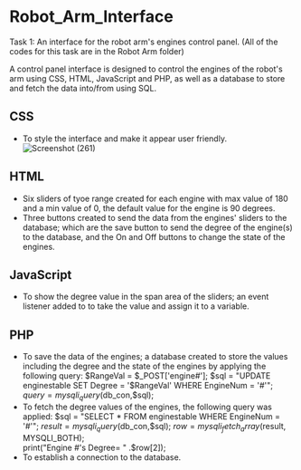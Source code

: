 # Robot_Arm_Interface
Task 1: An interface for the robot arm's engines control panel. (All of the codes for this task are in the Robot Arm folder)

A control panel interface is designed to control the engines of the robot's arm using CSS, HTML, JavaScript and PHP, as well as a database to store and fetch the data into/from using SQL.

## CSS
  - To style the interface and make it appear user friendly.
![Screenshot (261)](https://user-images.githubusercontent.com/53409187/123121808-251b0f00-d44e-11eb-9fdb-9977753f9df5.png)

## HTML
  - Six sliders of tyoe range created for each engine with max value of 180 and a min value of 0, the default value for the engine is 90 degrees.
  - Three buttons created to send the data from the engines' sliders to the database; which are the save button to send the degree of the engine(s) to the database, and the On and Off buttons to change the state of the engines.
  
## JavaScript
  - To show the degree value in the span area of the sliders; an event listener added to to take the value and assign it to a variable.

## PHP
  - To save the data of the engines; a database created to store the values including the degree and the state of the engines by applying the following query:
      $RangeVal = $_POST['engine#'];
      $sql = "UPDATE enginestable SET Degree = '$RangeVal' WHERE EngineNum = '#'";
      $query = mysqli_query($db_con,$sql);
  - To fetch the degree values of the engines, the following query was applied:
      $sql = "SELECT * FROM enginestable WHERE EngineNum = '#'";
      $result = mysqli_query($db_con,$sql);
      $row = mysqli_fetch_array($result, MYSQLI_BOTH);  
      print("Engine #'s Degree= " .$row[2]);
   - To establish a connection to the database.
